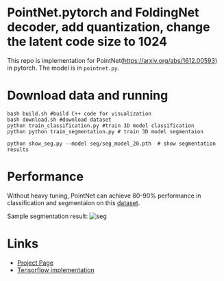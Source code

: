 # PointNet.pytorch and FoldingNet decoder, add quantization, change the latent code size to 1024
This repo is implementation for PointNet(https://arxiv.org/abs/1612.00593) in pytorch. The model is in `pointnet.py`.


# Download data and running

```
bash build.sh #build C++ code for visualization
bash download.sh #download dataset
python train_classification.py #train 3D model classification
python python train_segmentation.py # train 3D model segmentaion

python show_seg.py --model seg/seg_model_20.pth  # show segmentation results
```

# Performance
Without heavy tuning, PointNet can achieve 80-90% performance in classification and segmentaion on this [dataset](http://web.stanford.edu/~ericyi/project_page/part_annotation/index.html). 

Sample segmentation result:
![seg](https://raw.githubusercontent.com/fxia22/pointnet.pytorch/master/misc/show3d.png?token=AE638Oy51TL2HDCaeCF273X_-Bsy6-E2ks5Y_BUzwA%3D%3D)


# Links

- [Project Page](http://stanford.edu/~rqi/pointnet/)
- [Tensorflow implementation](https://github.com/charlesq34/pointnet)

